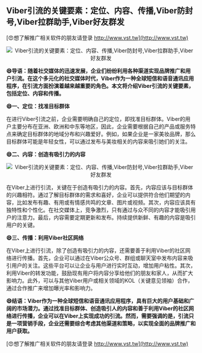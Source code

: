 ## **Viber引流的关键要素：定位、内容、传播,Viber防封号,Viber拉群助手,Viber好友群发**

[😍想了解推广相关软件的朋友请登录 http://www.vst.tw](http://www.vst.tw)

 <center><img src="https://vst.tw/MP4/tuiguang/png/6.png" alt="Viber引流的关键要素：定位、内容、传播,Viber防封号,Viber拉群助手,Viber好友群发"></center>

**😄导语：随着社交媒体的迅速发展，企业们纷纷利用各种渠道实现品牌推广和用户引流。在这个多元化的社交媒体时代，Viber作为一种全球短信和语音通讯应用程序，在引流方面扮演着越来越重要的角色。本文将介绍Viber引流的关键要素，包括定位、内容和传播。**

**😄一、定位：找准目标群体**

在进行Viber引流之前，企业需要明确自己的定位，即找准目标群体。Viber的用户主要分布在亚洲、欧洲和中东等地区，因此，企业需要根据自己的产品或服务特点来确定目标群体的地域分布和兴趣爱好。例如，如果企业是一家美妆品牌，那么目标群体可能是年轻女性，可以通过发布与美妆相关的内容来吸引她们的关注。

**😄二、内容：创造有吸引力的内容**

 <center><img src="https://vst.tw/MP4/tuiguang/png/1.png" alt="Viber引流的关键要素：定位、内容、传播,Viber防封号,Viber拉群助手,Viber好友群发"></center>

在Viber上进行引流，关键在于创造有吸引力的内容。首先，内容应该与目标群体的兴趣相符。通过了解目标群体的需求和喜好，企业可以提供符合他们期望的内容，比如发布有趣、有用或有情感共鸣的文章、图片或视频。其次，内容应该具有独特性和个性化。在社交媒体上，竞争激烈，只有通过与众不同的内容才能吸引用户的注意力。最后，内容需要定期更新和发布。持续提供新鲜、有趣的内容是吸引用户的关键。

**😄三、传播：利用Viber社区网络**

在Viber上进行引流，除了创造有吸引力的内容，还需要善于利用Viber的社区网络进行传播。首先，企业可以通过在Viber公众号、群组或聊天室中发布内容来吸引用户的关注。这些平台可以让企业与用户进行实时互动，增加用户粘性。其次，利用Viber的转发功能，鼓励现有用户将内容分享给他们的朋友和家人，从而扩大影响力。此外，可以与其他Viber用户或相关领域的KOL（关键意见领袖）合作，通过合作推广来增加曝光率和影响力。

**😄结语：Viber作为一种全球短信和语音通讯应用程序，具有巨大的用户基础和广阔的市场潜力。通过找准目标群体、创造吸引人的内容和善于利用Viber的社区网络进行传播，企业可以在Viber上实现成功的引流。然而，需要强调的是，引流只是一项营销手段，企业还需要综合考虑其他渠道和策略，以实现全面的品牌推广和用户获取。**

[😍想了解推广相关软件的朋友请登录 http://www.vst.tw](http://www.vst.tw)



